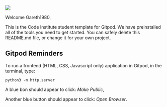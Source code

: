 <img src="https://codeinstitute.s3.amazonaws.com/fullstack/ci_logo_small.png" style="margin: 0;">

Welcome Gareth1980,

This is the Code Institute student template for Gitpod. We have preinstalled all of the tools you need to get started. You can safely delete this README.md file, or change it for your own project.

## Gitpod Reminders

To run a frontend (HTML, CSS, Javascript only) application in Gitpod, in the terminal, type:

`python3 -m http.server`

A blue bon should appear to click: *Make Public*,

Another blue button should appear to click: *Open Browser*.

